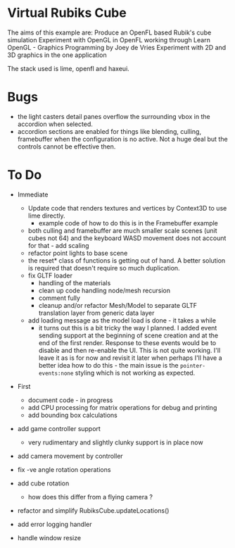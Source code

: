 # Virtual Rubiks Cube

The aims of this example are:
   Produce an OpenFL based Rubik's cube simulation
   Experiment with OpenGL in OpenFL working through Learn OpenGL - Graphics Programming by Joey de Vries
   Experiment with 2D and 3D graphics in the one application

The stack used is lime, openfl and haxeui.

# Bugs
   * the light casters detail panes overflow the surrounding vbox in the accordion when selected.
   * accordion sections are enabled for things like blending, culling, framebuffer when the configuration is no active. Not a huge deal but the controls cannot be effective then.

# To Do

   * Immediate
     * Update code that renders textures and vertices by Context3D to use lime directly.
       * example code of how to do this is in the Framebuffer example
     * both culling and framebuffer are much smaller scale scenes (unit cubes not 64) and the keyboard WASD movement does not account for that - add scaling
     * refactor point lights to base scene
     * the reset* class of functions is getting out of hand. A better solution is required that doesn't require so much duplication.
     * fix GLTF loader
       * handling of the materials
       * clean up code handling node/mesh recursion
       * comment fully
       * cleanup and/or refactor Mesh/Model to separate GLTF translation layer from generic data layer
     * add loading message as the model load is done - it takes a while
       * it turns out this is a bit tricky the way I planned. I added event sending support at the beginning of scene creation and at the end of the first render. Response to these events would be to disable and then re-enable the UI. This is not quite working. I'll leave it as is for now and revisit it later when perhaps I'll have a better idea how to do this - the main issue is the `pointer-events:none` styling which is not working as expected.
  
   * First
     * document code - in progress
     * add CPU processing for matrix operations for debug and printing
     * add bounding box calculations
   * add game controller support
     * very rudimentary and slightly clunky support is in place now
   * add camera movement by controller
   * fix -ve angle rotation operations
   * add cube rotation
      * how does this differ from a flying camera ?
   * refactor and simplify RubiksCube.updateLocations()
   * add error logging handler
   * handle window resize


